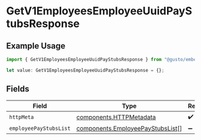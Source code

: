 # GetV1EmployeesEmployeeUuidPayStubsResponse

## Example Usage

```typescript
import { GetV1EmployeesEmployeeUuidPayStubsResponse } from "@gusto/embedded-api/models/operations/getv1employeesemployeeuuidpaystubs.js";

let value: GetV1EmployeesEmployeeUuidPayStubsResponse = {};
```

## Fields

| Field                                                                                | Type                                                                                 | Required                                                                             | Description                                                                          |
| ------------------------------------------------------------------------------------ | ------------------------------------------------------------------------------------ | ------------------------------------------------------------------------------------ | ------------------------------------------------------------------------------------ |
| `httpMeta`                                                                           | [components.HTTPMetadata](../../models/components/httpmetadata.md)                   | :heavy_check_mark:                                                                   | N/A                                                                                  |
| `employeePayStubsList`                                                               | [components.EmployeePayStubsList](../../models/components/employeepaystubslist.md)[] | :heavy_minus_sign:                                                                   | successful                                                                           |